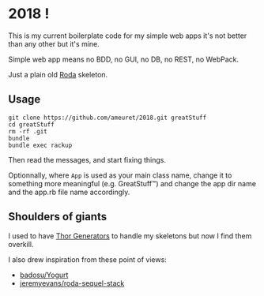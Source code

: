 # 2018 !

This is my current boilerplate code for my simple web apps it's not better
than any other but it's mine.

Simple web app means no BDD, no GUI, no DB, no REST, no WebPack.

Just a plain old [Roda](http://roda.jeremyevans.net/) skeleton.

## Usage

	git clone https://github.com/ameuret/2018.git greatStuff
	cd greatStuff
	rm -rf .git
    bundle
	bundle exec rackup
	
Then read the messages, and start fixing things.

Optionnally, where `App` is used as your main class name, change it to something more
meaningful (e.g. GreatStuff™) and change the app dir name and the app.rb file name
accordingly.

## Shoulders of giants

 I used to have [Thor Generators](https://github.com/erikhuda/thor/wiki/Generators) to
 handle my skeletons but now I find them overkill.
 
 I also drew inspiration from these point of views:
 
  * [badosu/Yogurt](https://github.com/badosu/Yogurt)
  * [jeremyevans/roda-sequel-stack](https://github.com/jeremyevans/roda-sequel-stack)
  
